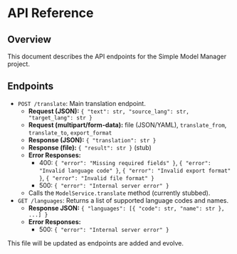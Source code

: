 # API Reference

## Overview
This document describes the API endpoints for the Simple Model Manager project.

## Endpoints
- `POST /translate`: Main translation endpoint.
  - **Request (JSON):** `{ "text": str, "source_lang": str, "target_lang": str }`
  - **Request (multipart/form-data):** file (JSON/YAML), `translate_from`, `translate_to`, `export_format`
  - **Response (JSON):** `{ "translation": str }`
  - **Response (file):** `{ "result": str }` (stub)
  - **Error Responses:**
    - 400: `{ "error": "Missing required fields" }`, `{ "error": "Invalid language code" }`, `{ "error": "Invalid export format" }`, `{ "error": "Invalid file format" }`
    - 500: `{ "error": "Internal server error" }`
  - Calls the `ModelService.translate` method (currently stubbed).
- `GET /languages`: Returns a list of supported language codes and names.
  - **Response JSON:** `{ "languages": [{ "code": str, "name": str }, ...] }`
  - **Error Responses:**
    - 500: `{ "error": "Internal server error" }`

This file will be updated as endpoints are added and evolve. 